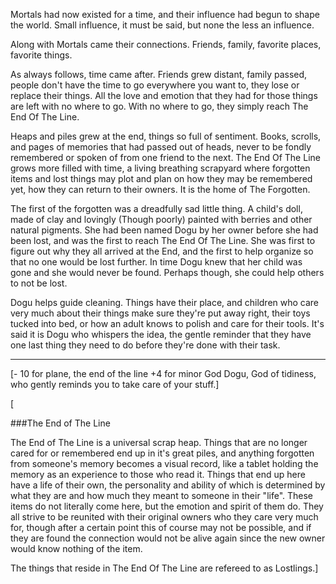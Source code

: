 Mortals had now existed for a time, and their influence had begun to shape the world. Small influence, it must be said, but none the less an influence.

Along with Mortals came their connections. Friends, family, favorite places, favorite things.

As always follows, time came after. Friends grew distant, family passed, people don't have the time to go everywhere you want to, they lose or replace their things. All the love and emotion that they had for those things are left with no where to go. With no where to go, they simply reach The End Of The Line. 

Heaps and piles grew at the end, things so full of sentiment. Books, scrolls, and pages of memories that had passed out of heads, never to be fondly remembered or spoken of from one friend to the next. The End Of The Line grows more filled with time, a living breathing scrapyard where forgotten items and lost things may plot and plan on how they may be remembered yet, how they can return to their owners. It is the home of The Forgotten.

The first of the forgotten was a dreadfully sad little thing. A child's doll, made of clay and lovingly (Though poorly) painted with berries and other natural pigments. She had been named Dogu by her owner before she had been lost, and was the first to reach The End Of The Line. She was first to figure out why they all arrived at the End, and the first to help organize so that no one would be lost further. In time Dogu knew that her child was gone and she would never be found. Perhaps though, she could help others to not be lost.

Dogu helps guide cleaning. Things have their place, and children who care very much about their things make sure they're put away right, their toys tucked into bed, or how an adult knows to polish and care for their tools. It's said it is Dogu who whispers the idea, the gentle reminder that they have one last thing they need to do before they're done with their task.

---

[- 10 for plane, the end of the line
+4 for minor God Dogu, God of tidiness, who gently reminds you to take care of your stuff.]

[

###The End of The Line

The End of The Line is a universal scrap heap. Things that are no longer cared for or remembered end up in it's great piles, and anything forgotten from someone's memory becomes a visual record, like a tablet holding the memory as an experience to those who read it. Things that end up here have a life of their own, the personality and ability of which is determined by what they are and how much they meant to someone in their "life". These items do not literally come here, but the emotion and spirit of them do. They all strive to be reunited with their original owners who they care very much for, though after a certain point this of course may not be possible, and if they are found the connection would not be alive again since the new owner would know nothing of the item.

The things that reside in The End Of The Line are refereed to as Lostlings.]